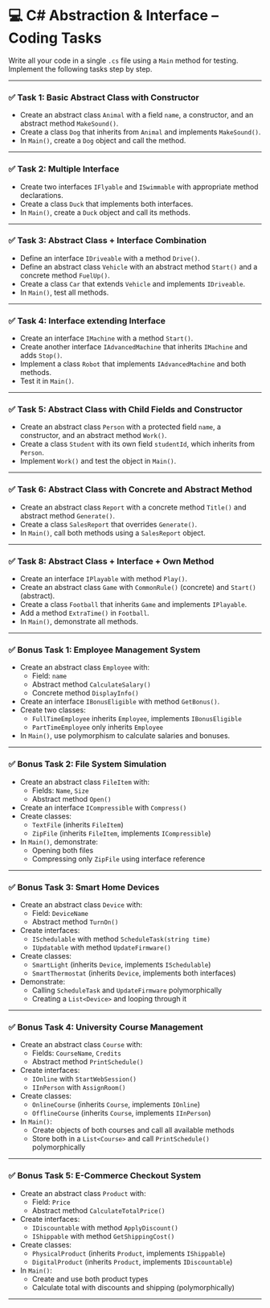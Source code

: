 # 💻 C# Abstraction & Interface – Coding Tasks

Write all your code in a single `.cs` file using a `Main` method for testing. Implement the following tasks step by step.

---

### ✅ Task 1: Basic Abstract Class with Constructor

- Create an abstract class `Animal` with a field `name`, a constructor, and an abstract method `MakeSound()`.
- Create a class `Dog` that inherits from `Animal` and implements `MakeSound()`.
- In `Main()`, create a `Dog` object and call the method.

---

### ✅ Task 2: Multiple Interface

- Create two interfaces `IFlyable` and `ISwimmable` with appropriate method declarations.
- Create a class `Duck` that implements both interfaces.
- In `Main()`, create a `Duck` object and call its methods.

---

### ✅ Task 3: Abstract Class + Interface Combination

- Define an interface `IDriveable` with a method `Drive()`.
- Define an abstract class `Vehicle` with an abstract method `Start()` and a concrete method `FuelUp()`.
- Create a class `Car` that extends `Vehicle` and implements `IDriveable`.
- In `Main()`, test all methods.

---

### ✅ Task 4: Interface extending Interface

- Create an interface `IMachine` with a method `Start()`.
- Create another interface `IAdvancedMachine` that inherits `IMachine` and adds `Stop()`.
- Implement a class `Robot` that implements `IAdvancedMachine` and both methods.
- Test it in `Main()`.

---

### ✅ Task 5: Abstract Class with Child Fields and Constructor

- Create an abstract class `Person` with a protected field `name`, a constructor, and an abstract method `Work()`.
- Create a class `Student` with its own field `studentId`, which inherits from `Person`.
- Implement `Work()` and test the object in `Main()`.

---


### ✅ Task 6: Abstract Class with Concrete and Abstract Method

- Create an abstract class `Report` with a concrete method `Title()` and abstract method `Generate()`.
- Create a class `SalesReport` that overrides `Generate()`.
- In `Main()`, call both methods using a `SalesReport` object.

---

### ✅ Task 8: Abstract Class + Interface + Own Method

- Create an interface `IPlayable` with method `Play()`.
- Create an abstract class `Game` with `CommonRule()` (concrete) and `Start()` (abstract).
- Create a class `Football` that inherits `Game` and implements `IPlayable`.
- Add a method `ExtraTime()` in `Football`.
- In `Main()`, demonstrate all methods.

---

### ✅ Bonus Task 1: Employee Management System

- Create an abstract class `Employee` with:
  - Field: `name`
  - Abstract method `CalculateSalary()`
  - Concrete method `DisplayInfo()`
- Create an interface `IBonusEligible` with method `GetBonus()`.
- Create two classes:
  - `FullTimeEmployee` inherits `Employee`, implements `IBonusEligible`
  - `PartTimeEmployee` only inherits `Employee`
- In `Main()`, use polymorphism to calculate salaries and bonuses.

---

### ✅ Bonus Task 2: File System Simulation

- Create an abstract class `FileItem` with:
  - Fields: `Name`, `Size`
  - Abstract method `Open()`
- Create an interface `ICompressible` with `Compress()`
- Create classes:
  - `TextFile` (inherits `FileItem`)
  - `ZipFile` (inherits `FileItem`, implements `ICompressible`)
- In `Main()`, demonstrate:
  - Opening both files
  - Compressing only `ZipFile` using interface reference

---

### ✅ Bonus Task 3: Smart Home Devices

- Create an abstract class `Device` with:
  - Field: `DeviceName`
  - Abstract method `TurnOn()`
- Create interfaces:
  - `ISchedulable` with method `ScheduleTask(string time)`
  - `IUpdatable` with method `UpdateFirmware()`
- Create classes:
  - `SmartLight` (inherits `Device`, implements `ISchedulable`)
  - `SmartThermostat` (inherits `Device`, implements both interfaces)
- Demonstrate:
  - Calling `ScheduleTask` and `UpdateFirmware` polymorphically
  - Creating a `List<Device>` and looping through it

---

### ✅ Bonus Task 4: University Course Management

- Create an abstract class `Course` with:
  - Fields: `CourseName`, `Credits`
  - Abstract method `PrintSchedule()`
- Create interfaces:
  - `IOnline` with `StartWebSession()`
  - `IInPerson` with `AssignRoom()`
- Create classes:
  - `OnlineCourse` (inherits `Course`, implements `IOnline`)
  - `OfflineCourse` (inherits `Course`, implements `IInPerson`)
- In `Main()`:
  - Create objects of both courses and call all available methods
  - Store both in a `List<Course>` and call `PrintSchedule()` polymorphically

---

### ✅ Bonus Task 5: E-Commerce Checkout System

- Create an abstract class `Product` with:
  - Field: `Price`
  - Abstract method `CalculateTotalPrice()`
- Create interfaces:
  - `IDiscountable` with method `ApplyDiscount()`
  - `IShippable` with method `GetShippingCost()`
- Create classes:
  - `PhysicalProduct` (inherits `Product`, implements `IShippable`)
  - `DigitalProduct` (inherits `Product`, implements `IDiscountable`)
- In `Main()`:
  - Create and use both product types
  - Calculate total with discounts and shipping (polymorphically)

---